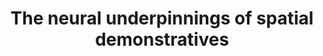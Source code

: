 ---
title: "The neural underpinnings of spatial demonstratives"
description: "Spatial demonstratives are words (e.g., 'this'/'that') used to direct other people's attention. They are extremely frequent, yet far from simple. Understanding what they refer to requires not only knowing language, but also the context in which they are pronounced.  \n 
As part of my PhD, I ran a naturalistic fMRI study combining synthesized dialogical narratives, fast multiband acquisition, and finite impulse response modeling to understand how the brain makes sense of them.  \n
I found that spatial words engaged dorsal regions of the brain implicated not only in language, but in various aspects of visuospatial cognition, supporting distributed views of language processing.  \n 
This study has been published in *NeuroImage*, and it is available here https://www.sciencedirect.com/science/article/pii/S1053811919307190"
#repo: ""
tags: ["fMRI", "spatial cognition", "neuroimaging", "language", "research methods"]
weight: 6
draft: false
---